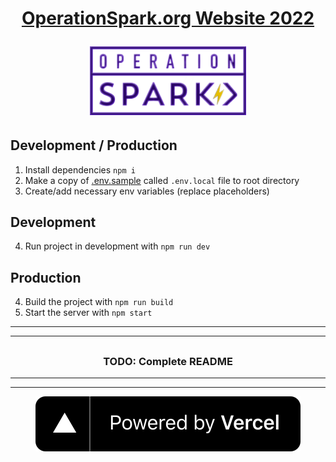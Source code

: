 <h1 align='center'>
  <a href='https://staging.operationspark.org' target='_blank'>
    <p><b>OperationSpark.org Website 2022</b></p>
    <img src='public/images/opspark-banner.png' width='250px'>
  </a>
</h1>

## Development / Production

1. Install dependencies `npm i`
2. Make a copy of [.env.sample](.env.sample) called `.env.local` file to root directory
3. Create/add necessary env variables (replace placeholders)

## Development

4. Run project in development with `npm run dev`

## Production

4. Build the project with `npm run build`
5. Start the server with `npm start`

---

---

## <h3 align='center'>TODO: Complete README</h3>

---

---

<p align='center'>
  <a href='https://vercel.com/?utm_source=operation-spark&utm_campaign=oss' target='_blank' >
    <img src='public/images/logos/etc/vercel_banner.svg' />
  </a>
</p>
